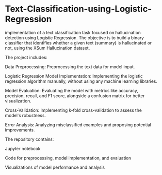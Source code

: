 # Text-Classification-using-Logistic-Regression
implementation of a text classification task focused on hallucination detection using Logistic Regression. The objective is to build a binary classifier that identifies whether a given text (summary) is hallucinated or not, using the XSum Hallucination dataset.


The project includes:

Data Preprocessing: Preprocessing the text data for model input.

Logistic Regression Model Implementation: Implementing the logistic regression algorithm manually, without using any machine learning libraries.

Model Evaluation: Evaluating the model with metrics like accuracy, precision, recall, and F1 score, alongside a confusion matrix for better visualization.

Cross-Validation: Implementing k-fold cross-validation to assess the model's robustness.

Error Analysis: Analyzing misclassified examples and proposing potential improvements.

The repository contains:

Jupyter notebook 

Code for preprocessing, model implementation, and evaluation

Visualizations of model performance and analysis
